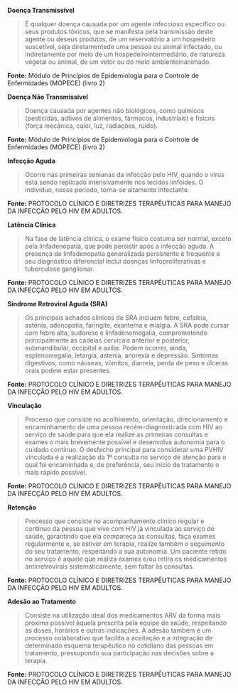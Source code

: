 **Doença Transmissível**
>É qualquer doença causada por um agente infeccioso específico ou seus produtos tóxicos, que se manifesta pela transmissão deste agente ou deseus produtos, de um reservatório a um hospedeiro suscetível, seja diretamentede uma pessoa ou animal infectado, ou indiretamente por meio de um hospedeirointermediário, de natureza vegetal ou animal, de um vetor ou do meio ambienteinanimado. 

**Fonte:** Módulo de Princípios de Epidemiologia para o Controle de Enfermidades (MOPECE) (livro 2) 

**Doença Não Transmissível**
>Doença causada por agentes não biológicos, como químicos (pesticidas, adtivos de alimentos, fármacos, industriais) e físicos (força mecânica, calor, luz, radiações, ruído).

**Fonte:** Módulo de Princípios de Epidemiologia para o Controle de Enfermidades (MOPECE) (livro 2) 

**Infecção Aguda**
>Ocorre nas primeiras semanas da infecção pelo HIV, quando o vírus está sendo replicado intensivamente nos tecidos linfoides. O indivíduo, nesse período, torna-se altamente infectante. 

**Fonte:** PROTOCOLO CLÍNICO E DIRETRIZES TERAPÊUTICAS PARA MANEJO DA INFECÇÃO PELO HIV EM ADULTOS.

**Latência Clínica**
>Na fase de latência clínica, o exame físico costuma ser normal, exceto pela linfadenopatia, que pode persistir após a infecção aguda. A presença de linfadenopatia generalizada persistente é frequente e seu diagnóstico diferencial inclui doenças linfoproliferativas e tuberculose ganglionar. 

**Fonte:** PROTOCOLO CLÍNICO E DIRETRIZES TERAPÊUTICAS PARA MANEJO DA INFECÇÃO PELO HIV EM ADULTOS.

**Síndrome Retroviral Aguda (SRA)**
>Os principais achados clínicos de SRA incluem febre, cefaleia, astenia, adenopatia, faringite, exantema e mialgia. A SRA pode cursar com febre alta, sudorese e linfadenomegalia, comprometendo principalmente as cadeias cervicais anterior e posterior, submandibular, occipital e axilar. Podem ocorrer, ainda, esplenomegalia, letargia, astenia, anorexia e depressão. Sintomas digestivos, como náuseas, vômitos, diarreia, perda de peso e úlceras orais podem estar presentes. 

**Fonte:** PROTOCOLO CLÍNICO E DIRETRIZES TERAPÊUTICAS PARA MANEJO DA INFECÇÃO PELO HIV EM ADULTOS.

**Vinculação** 
>Processo que consiste no acolhimento, orientação, direcionamento e encaminhamento de uma pessoa recém-diagnosticada com HIV ao serviço de saúde para que ela realize as primeiras consultas e exames o mais brevemente possível e desenvolva autonomia para o cuidado contínuo. O desfecho principal para considerar uma PVHIV vinculada é a realização da 1ª consulta no serviço de atenção para o qual foi encaminhada e, de preferência, seu início de tratamento o mais rápido possível. 

**Fonte:** PROTOCOLO CLÍNICO E DIRETRIZES TERAPÊUTICAS PARA MANEJO DA INFECÇÃO PELO HIV EM ADULTOS.

**Retenção**
>Processo que consiste no acompanhamento clínico regular e contínuo da pessoa que vive com HIV já vinculada ao serviço de saúde, garantindo que ela compareça às consultas, faça exames regularmente e, se estiver em terapia, realize também o seguimento do seu tratamento, respeitando a sua autonomia. Um paciente retido no serviço é aquele que realiza exames e/ou retira os medicamentos antirretrovirais sistematicamente, sem faltar às consultas. 

**Fonte:** PROTOCOLO CLÍNICO E DIRETRIZES TERAPÊUTICAS PARA MANEJO DA INFECÇÃO PELO HIV EM ADULTOS.

**Adesão ao Tratamento**
>Consiste na utilização ideal dos medicamentos ARV da forma mais próxima possível àquela prescrita pela equipe de saúde, respeitando as doses, horários e outras indicações. A adesão também é um processo colaborativo que facilita a aceitação e a integração de determinado esquema terapêutico no cotidiano das pessoas em tratamento, pressupondo sua participação nas decisões sobre a terapia. 

**Fonte:** PROTOCOLO CLÍNICO E DIRETRIZES TERAPÊUTICAS PARA MANEJO DA INFECÇÃO PELO HIV EM ADULTOS.
